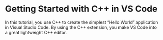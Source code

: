 Getting Started with C++ in VS Code
===================================

In this tutorial, you use C++ to create the simplest “Hello World” application in Visual Studio Code. By using the C++ extension, you make VS Code into a great lightweight C++ editor.
